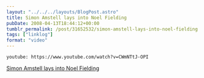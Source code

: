 ```yaml
---
layout: "../../../layouts/BlogPost.astro"
title: Simon Amstell lays into Noel Fielding
pubDate: 2008-04-13T18:44:12+00:00
tumblr_permalink: /post/31652532/simon-amstell-lays-into-noel-fielding
tags: ["linklog"]
format: "video"
---
```


`youtube: https://www.youtube.com/watch?v=CWmNTtJ-OPI`

[Simon Amstell lays into Noel Fielding][1]

[1]: https://www.youtube.com/watch?v=CWmNTtJ-OPI
